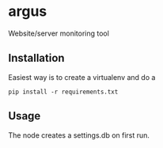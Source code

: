 argus
=====

Website/server monitoring tool

## Installation

Easiest way is to create a virtualenv and do a

    pip install -r requirements.txt


## Usage

The node creates a settings.db on first run.
